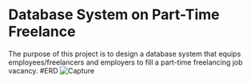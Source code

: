 # Database System on Part-Time Freelance
The purpose of this project is to design a database system that equips employees/freelancers and employers to fill a part-time freelancing job vacancy.
#ERD 
![Capture](https://user-images.githubusercontent.com/98677120/230500059-cd1a8d0b-483c-48ff-b513-a4db8c23e45d.JPG)
